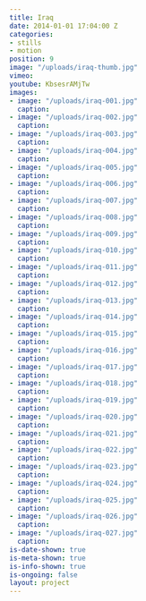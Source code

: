 ```yaml
---
title: Iraq
date: 2014-01-01 17:04:00 Z
categories:
- stills
- motion
position: 9
image: "/uploads/iraq-thumb.jpg"
vimeo: 
youtube: KbsesrAMjTw
images:
- image: "/uploads/iraq-001.jpg"
  caption: 
- image: "/uploads/iraq-002.jpg"
  caption: 
- image: "/uploads/iraq-003.jpg"
  caption: 
- image: "/uploads/iraq-004.jpg"
  caption: 
- image: "/uploads/iraq-005.jpg"
  caption: 
- image: "/uploads/iraq-006.jpg"
  caption: 
- image: "/uploads/iraq-007.jpg"
  caption: 
- image: "/uploads/iraq-008.jpg"
  caption: 
- image: "/uploads/iraq-009.jpg"
  caption: 
- image: "/uploads/iraq-010.jpg"
  caption: 
- image: "/uploads/iraq-011.jpg"
  caption: 
- image: "/uploads/iraq-012.jpg"
  caption: 
- image: "/uploads/iraq-013.jpg"
  caption: 
- image: "/uploads/iraq-014.jpg"
  caption: 
- image: "/uploads/iraq-015.jpg"
  caption: 
- image: "/uploads/iraq-016.jpg"
  caption: 
- image: "/uploads/iraq-017.jpg"
  caption: 
- image: "/uploads/iraq-018.jpg"
  caption: 
- image: "/uploads/iraq-019.jpg"
  caption: 
- image: "/uploads/iraq-020.jpg"
  caption: 
- image: "/uploads/iraq-021.jpg"
  caption: 
- image: "/uploads/iraq-022.jpg"
  caption: 
- image: "/uploads/iraq-023.jpg"
  caption: 
- image: "/uploads/iraq-024.jpg"
  caption: 
- image: "/uploads/iraq-025.jpg"
  caption: 
- image: "/uploads/iraq-026.jpg"
  caption: 
- image: "/uploads/iraq-027.jpg"
  caption: 
is-date-shown: true
is-meta-shown: true
is-info-shown: true
is-ongoing: false
layout: project
---
```


